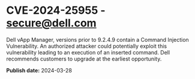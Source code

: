 # CVE-2024-25955 - secure@dell.com

Dell vApp Manager, versions prior to 9.2.4.9 contain a Command Injection Vulnerability. An authorized attacker could potentially exploit this vulnerability leading to an execution of an inserted command. Dell recommends customers to upgrade at the earliest opportunity.

**Publish date:** 2024-03-28
